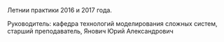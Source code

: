 Летнии практики 2016 и 2017 года.

Руководитель: кафедра технологий моделирования сложных систем, старший преподаватель,
Янович Юрий Александрович
